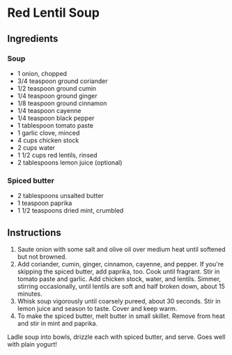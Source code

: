 # Red Lentil Soup

## Ingredients

### Soup

- 1 onion, chopped
- 3/4 teaspoon ground coriander
- 1/2 teaspoon ground cumin
- 1/4 teaspoon ground ginger
- 1/8 teaspoon ground cinnamon
- 1/4 teaspoon cayenne
- 1/4 teaspoon black pepper
- 1 tablespoon tomato paste
- 1 garlic clove, minced
- 4 cups chicken stock
- 2 cups water
- 1 1/2 cups red lentils, rinsed
- 2 tablespoons lemon juice (optional)

### Spiced butter

- 2 tablespoons unsalted butter
- 1 teaspoon paprika
- 1 1/2 teaspoons dried mint, crumbled

## Instructions

1. Saute onion with some salt and olive oil over medium heat until softened but not browned.
2. Add coriander, cumin, ginger, cinnamon, cayenne, and pepper. If you're skipping the spiced butter, add paprika, too. Cook until fragrant. Stir in tomato paste and garlic. Add chicken stock, water, and lentils. Simmer, stirring occasionally, until lentils are soft and half broken down, about 15 minutes.
3. Whisk soup vigorously until coarsely pureed, about 30 seconds. Stir in lemon juice and season to taste. Cover and keep warm.
4. To make the spiced butter, melt butter in small skillet. Remove from heat and stir in mint and paprika.

Ladle soup into bowls, drizzle each with spiced butter, and serve. Goes well with plain yogurt!
